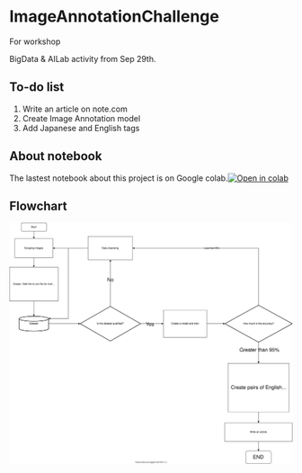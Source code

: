 # ImageAnnotationChallenge
For workshop

BigData & AILab activity from Sep 29th.

## To-do list
1. Write an article on note.com
2. Create Image Annotation model
3. Add Japanese and English tags

## About notebook
The lastest notebook about this project is on Google colab.[![Open in colab](https://colab.research.google.com/assets/colab-badge.svg)](https://colab.research.google.com/drive/1aT0aiAXFJDaW-c9EwMvp66g7KtBhHtpE?usp=sharing)


## Flowchart
![diagram](./notebooks/resources/ImageRecognitionChallenge.drawio.svg)
